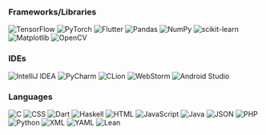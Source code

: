 ### Frameworks/Libraries
![TensorFlow](https://img.shields.io/badge/TensorFlow-FF6F00?style=flat-square&logo=tensorflow&logoColor=white) ![PyTorch](https://img.shields.io/badge/PyTorch-EE4C2C?style=flat-square&logo=pytorch&logoColor=white) ![Flutter](https://img.shields.io/badge/Flutter-02569B?logo=flutter&logoColor=fff) ![Pandas](https://img.shields.io/badge/Pandas-150458?style=flat-square&logo=pandas&logoColor=white) ![NumPy](https://img.shields.io/badge/NumPy-013243?style=flat-square&logo=numpy&logoColor=white) ![scikit-learn](https://img.shields.io/badge/scikit--learn-F7931E?style=flat-square&logo=scikit-learn&logoColor=white) ![Matplotlib](https://img.shields.io/badge/Matplotlib-11557C?style=flat-square&logo=matplotlib&logoColor=white) ![OpenCV](https://img.shields.io/badge/OpenCV-5C3EE8?style=flat-square&logo=opencv&logoColor=white)

### IDEs
![IntelliJ IDEA](https://img.shields.io/badge/IntelliJ%20IDEA-000000?style=flat-square&logo=intellijidea&logoColor=white) ![PyCharm](https://img.shields.io/badge/PyCharm-000000?style=flat-square&logo=pycharm&logoColor=white) ![CLion](https://img.shields.io/badge/CLion-000000?style=flat-square&logo=clion&logoColor=white) ![WebStorm](https://img.shields.io/badge/WebStorm-000000?style=flat-square&logo=webstorm&logoColor=white)
 ![Android Studio](https://img.shields.io/badge/Android%20Studio-3DDC84?style=flat-square&logo=androidstudio&logoColor=white)

### Languages
![C](https://img.shields.io/badge/C-00599C?logo=c&logoColor=white) ![CSS](https://img.shields.io/badge/CSS-639?logo=css&logoColor=fff) ![Dart](https://img.shields.io/badge/Dart-%230175C2.svg?logo=dart&logoColor=white) ![Haskell](https://img.shields.io/badge/Haskell-5e5086?logo=haskell&logoColor=white) ![HTML](https://img.shields.io/badge/HTML-%23E34F26.svg?logo=html5&logoColor=white) ![JavaScript](https://img.shields.io/badge/JavaScript-F7DF1E?logo=javascript&logoColor=000) ![Java](https://img.shields.io/badge/Java-%23ED8B00.svg?logo=openjdk&logoColor=white) ![JSON](https://img.shields.io/badge/JSON-000?logo=json&logoColor=fff) ![PHP](https://img.shields.io/badge/php-%23777BB4.svg?&logo=php&logoColor=white) ![Python](https://img.shields.io/badge/Python-3776AB?logo=python&logoColor=fff) ![XML](https://img.shields.io/badge/XML-767C52?logo=xml&logoColor=fff) ![YAML](https://img.shields.io/badge/YAML-CB171E?logo=yaml&logoColor=fff) ![Lean](https://img.shields.io/badge/Lean-000000?style=flat-square&logo=lean&logoColor=white)

 
